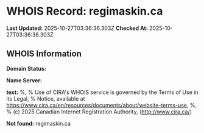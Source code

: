 # WHOIS Record: regimaskin.ca

**Last Updated:** 2025-10-27T03:36:36.303Z
**Checked At:** 2025-10-27T03:36:36.303Z

## WHOIS Information

**Domain Status:** 

**Name Server:** 

**text:** %, % Use of CIRA's WHOIS service is governed by the Terms of Use in its Legal, % Notice, available at https://www.cira.ca/en/resources/documents/about/website-terms-use, %, % (c) 2025 Canadian Internet Registration Authority, (http://www.cira.ca/)

**Not found:** regimaskin.ca

